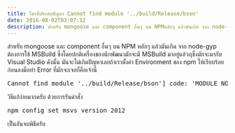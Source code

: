 ```yaml
---
title: ใครที่ประสบปัญหา Cannot find module '../build/Release/bson'
date: 2016-08-02T03:07:12
description: สำหรับ mongoose และ component อื่นๆ บน NPMหลักๆ แล้วมันเกิด จาก node-gyp ต้องการใช้ MSBuild ซึ่งโดยปกติเครื่องของนักพัฒนามักจะมี MSBuild มาอยู่แล้วฤซึ่งมักจะมากับ Visual Studio ดังนั้น มันจะไม่เกิดปัญ
---
```


สำหรับ mongoose และ component อื่นๆ บน NPM
หลักๆ แล้วมันเกิด จาก node-gyp ต้องการใช้ MSBuild ซึ่งโดยปกติเครื่องของนักพัฒนามักจะมี MSBuild มาอยู่แล้วฤซึ่งมักจะมากับ Visual Studio ดังนั้น มันจะไม่เกิดปัญหาเลยถ้าเราตั้งค่า Environment ของ npm ให้เรียบร้อยก่อนลงมือทำ 
Error ที่มักจะเจอก็คือเจ้านี่
 
<pre class="lang:default decode:true " >Cannot find module '../build/Release/bson'] code: 'MODULE_NOT_FOUND' } js-bson: Failed to load c++ bson extension, using pure JS version </pre> 


วิธีแก้ง่ายมากครับ ด้วยการรันคำสั่ง 
 
<pre class="lang:default decode:true " >npm config set msvs_version 2012</pre> 


เป็ํนอันจบพิธีครับ 

